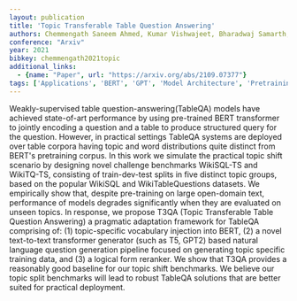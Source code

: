 ```yaml
---
layout: publication
title: 'Topic Transferable Table Question Answering'
authors: Chemmengath Saneem Ahmed, Kumar Vishwajeet, Bharadwaj Samarth, Sen Jaydeep, Canim Mustafa, Chakrabarti Soumen, Gliozzo Alfio, Sankaranarayanan Karthik
conference: "Arxiv"
year: 2021
bibkey: chemmengath2021topic
additional_links:
  - {name: "Paper", url: "https://arxiv.org/abs/2109.07377"}
tags: ['Applications', 'BERT', 'GPT', 'Model Architecture', 'Pretraining Methods', 'RAG', 'Tools', 'Training Techniques', 'Transformer']
---
```

Weakly-supervised table question-answering(TableQA) models have achieved
state-of-art performance by using pre-trained BERT transformer to jointly
encoding a question and a table to produce structured query for the question.
However, in practical settings TableQA systems are deployed over table corpora
having topic and word distributions quite distinct from BERT's pretraining
corpus. In this work we simulate the practical topic shift scenario by
designing novel challenge benchmarks WikiSQL-TS and WikiTQ-TS, consisting of
train-dev-test splits in five distinct topic groups, based on the popular
WikiSQL and WikiTableQuestions datasets. We empirically show that, despite
pre-training on large open-domain text, performance of models degrades
significantly when they are evaluated on unseen topics. In response, we propose
T3QA (Topic Transferable Table Question Answering) a pragmatic adaptation
framework for TableQA comprising of: (1) topic-specific vocabulary injection
into BERT, (2) a novel text-to-text transformer generator (such as T5, GPT2)
based natural language question generation pipeline focused on generating topic
specific training data, and (3) a logical form reranker. We show that T3QA
provides a reasonably good baseline for our topic shift benchmarks. We believe
our topic split benchmarks will lead to robust TableQA solutions that are
better suited for practical deployment.
